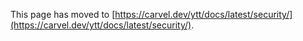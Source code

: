 This page has moved to [https://carvel.dev/ytt/docs/latest/security/](https://carvel.dev/ytt/docs/latest/security/).
